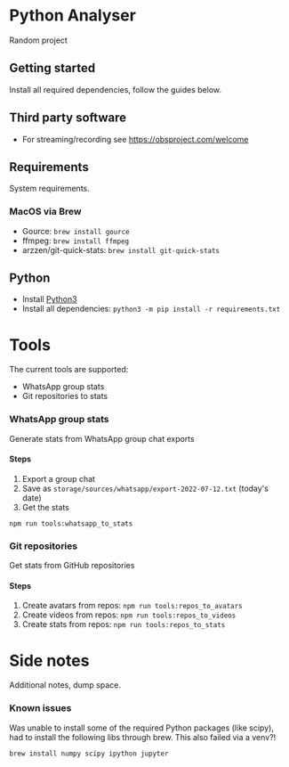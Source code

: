 # Python Analyser
Random project

## Getting started
Install all required dependencies, follow the guides below.

## Third party software
- For streaming/recording see https://obsproject.com/welcome

## Requirements
System requirements.
### MacOS via Brew
- Gource: `brew install gource`
- ffmpeg: `brew install ffmpeg`
- arzzen/git-quick-stats: `brew install git-quick-stats`

## Python
- Install [Python3](https://www.python.org/downloads/)
- Install all dependencies: `python3 -m pip install -r requirements.txt`

# Tools
The current tools are supported:
- WhatsApp group stats
- Git repositories to stats
### WhatsApp group stats
Generate stats from WhatsApp group chat exports

#### Steps 
1. Export a group chat 
2. Save as `storage/sources/whatsapp/export-2022-07-12.txt` (today's date)
3. Get the stats
```
npm run tools:whatsapp_to_stats
```

### Git repositories
Get stats from GitHub repositories

#### Steps
1. Create avatars from repos: `npm run tools:repos_to_avatars`
2. Create videos from repos: `npm run tools:repos_to_videos`
3. Create stats from repos: `npm run tools:repos_to_stats`

# Side notes
Additional notes, dump space.
### Known issues
Was unable to install some of the required Python packages (like scipy), had to 
install the following libs through brew. This also failed via a venv?!
```
brew install numpy scipy ipython jupyter
```
